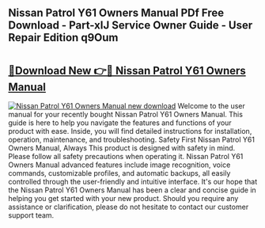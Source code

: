 ## Nissan Patrol Y61 Owners Manual PDf Free Download - Part-xIJ Service Owner Guide - User Repair Edition q9Oum

# <h2><a href="http://cf21785.oget.top/?id=Nissan+Patrol+Y61+Owners+Manual">🔗Download New 👉🔴 Nissan Patrol Y61 Owners Manual</a></h2>

[![Nissan Patrol Y61 Owners Manual new download](https://i.imgur.com/5g1atiW.png)](http://cf21785.oget.top/?id=Nissan+Patrol+Y61+Owners+Manual)
Welcome to the user manual for your recently bought Nissan Patrol Y61 Owners Manual. This guide is here to help you navigate the features and functions of your product with ease. Inside, you will find detailed instructions for installation, operation, maintenance, and troubleshooting. Safety First Nissan Patrol Y61 Owners Manual, Always This product is designed with safety in mind. Please follow all safety precautions when operating it. Nissan Patrol Y61 Owners Manual advanced features include image recognition, voice commands, customizable profiles, and automatic backups, all easily controlled through the user-friendly and intuitive interface. It's our hope that the Nissan Patrol Y61 Owners Manual has been a clear and concise guide in helping you get started with your new product. Should you require any assistance or clarification, please do not hesitate to contact our customer support team.
